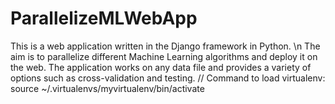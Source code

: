 # ParallelizeMLWebApp
This is a web application written in the Django framework in Python. \n
The aim is to parallelize different Machine Learning algorithms and deploy it on the web.
The application works on any data file and provides a variety of options such as cross-validation and testing.
// Command to load virtualenv: source ~/.virtualenvs/myvirtualenv/bin/activate
